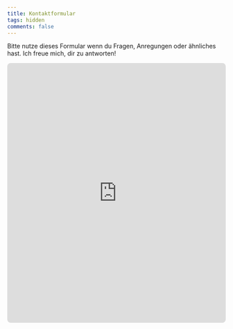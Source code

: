 ```yaml
---
title: Kontaktformular
tags: hidden
comments: false
---
```


Bitte nutze dieses Formular wenn du Fragen, Anregungen oder ähnliches hast. Ich freue mich, dir zu antworten!

<div style="display: flex; justify-content: center; width: 100%;">
    <div style="max-width: 650px; width: 100%;">
        <iframe 
            src="https://n8n.itsnameless.de/form/24f95949-83be-4863-861b-ee682c9edc4f" 
            width="100%" 
            height="600px" 
            frameborder="0" 
            style="border: none; border-radius: 8px; background-color: var(--light);">
        </iframe>
    </div>
</div>

